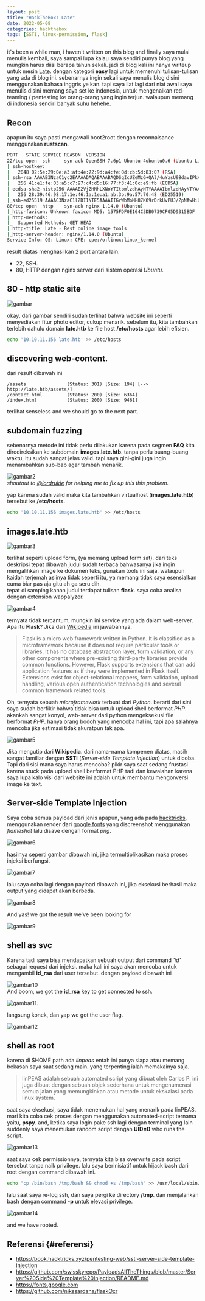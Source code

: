 ```yaml
---
layout: post
title: "HackTheBox: Late"
date: 2022-05-08
categories: hackthebox
tags: [SSTI, linux-permission, flask]
---
```


it's been a while man, i haven't written on this blog and finally saya mulai menulis kembali, saya sampai lupa kalau saya sendiri punya blog yang mungkin harus diisi berapa tahun sekali.
jadi di blog kali ini hanya writeup untuk mesin [Late](https://www.hackthebox.com/home/machines/profile/463). dengan kategori **easy** lagi untuk memenuhi tulisan-tulisan yang ada di blog ini.
sebenarnya ingin sekali saya menulis blog disini menggunakan bahasa inggris ye kan. tapi saya liat lagi dari niat awal saya menulis disini memang saya set ke indonesia, untuk mengenalkan
red-teaming / pentesting ke orang-orang yang ingin terjun. walaupun memang di indonesia sendiri banyak suhu hehehe.

## Recon
apapun itu saya pasti mengawali boot2root dengan reconnaisance menggunakan **rustscan**.
```sh 
PORT   STATE SERVICE REASON  VERSION
22/tcp open  ssh     syn-ack OpenSSH 7.6p1 Ubuntu 4ubuntu0.6 (Ubuntu Linux; protocol 2.0)
| ssh-hostkey: 
|   2048 02:5e:29:0e:a3:af:4e:72:9d:a4:fe:0d:cb:5d:83:07 (RSA)
| ssh-rsa AAAAB3NzaC1yc2EAAAADAQABAAABAQDSqIcUZeMzG+QAl/4uYzsU98davIPkVzDmzTPOmMONUsYleBjGVwAyLHsZHhgsJqM9lmxXkb8hT4ZTTa1azg4JsLwX1xKa8m+RnXwJ1DibEMNAO0vzaEBMsOOhFRwm5IcoDR0gOONsYYfz18pafMpaocitjw8mURa+YeY21EpF6cKSOCjkVWa6yB+GT8mOcTZOZStRXYosrOqz5w7hG+20RY8OYwBXJ2Ags6HJz3sqsyT80FMoHeGAUmu+LUJnyrW5foozKgxXhyOPszMvqosbrcrsG3ic3yhjSYKWCJO/Oxc76WUdUAlcGxbtD9U5jL+LY2ZCOPva1+/kznK8FhQN
|   256 41:e1:fe:03:a5:c7:97:c4:d5:16:77:f3:41:0c:e9:fb (ECDSA)
| ecdsa-sha2-nistp256 AAAAE2VjZHNhLXNoYTItbmlzdHAyNTYAAAAIbmlzdHAyNTYAAABBBBMen7Mjv8J63UQbISZ3Yju+a8dgXFwVLgKeTxgRc7W+k33OZaOqWBctKs8hIbaOehzMRsU7ugP6zIvYb25Kylw=
|   256 28:39:46:98:17:1e:46:1a:1e:a1:ab:3b:9a:57:70:48 (ED25519)
|_ssh-ed25519 AAAAC3NzaC1lZDI1NTE5AAAAIIGrWbMoMH87K09rDrkUvPUJ/ZpNAwHiUB66a/FKHWrj
80/tcp open  http    syn-ack nginx 1.14.0 (Ubuntu)
|_http-favicon: Unknown favicon MD5: 1575FDF0E164C3DB0739CF05D9315BDF
| http-methods: 
|_  Supported Methods: GET HEAD
|_http-title: Late - Best online image tools
|_http-server-header: nginx/1.14.0 (Ubuntu)
Service Info: OS: Linux; CPE: cpe:/o:linux:linux_kernel

```
result diatas menghasilkan 2 port antara lain:
* 22, SSH. 
* 80, HTTP dengan nginx server dari sistem operasi *Ubuntu*.

## 80 - http static site
![gambar](https://i.ibb.co/vYrP2NT/page1.png)

okay, dari gambar sendiri sudah terlihat bahwa website ini seperti menyediakan fitur photo editor, cukup menarik.
sebelum itu, kita tambahkan terlebih dahulu domain **late.htb** ke file host **/etc/hosts** agar lebih efisien.

```sh
echo '10.10.11.156 late.htb' >> /etc/hosts
```

## discovering web-content.
dari result dibawah ini
```
/assets               (Status: 301) [Size: 194] [--> http://late.htb/assets/]
/contact.html         (Status: 200) [Size: 6364]                             
/index.html           (Status: 200) [Size: 9461]  
```
terlihat senseless and we should go to the next part.

## subdomain fuzzing
sebenarnya metode ini tidak perlu dilakukan karena pada segmen **FAQ** kita diredireksikan ke subdomain **images.late.htb**.
tanpa perlu buang-buang waktu, itu sudah sangat jelas valid. tapi saya gini-gini juga ingin menambahkan sub-bab agar tambah menarik.

![gambar2](https://i.ibb.co/gdDQxGr/image.png) <br/>
*shoutout to [@lordrukie](https://www.hackthebox.com/home/users/profile/532180) for helping me to fix up this this problem.*

yap karena sudah valid maka kita tambahkan virtualhost (**images.late.htb**) tersebut ke **/etc/hosts**.
```sh
echo '10.10.11.156 images.late.htb' >> /etc/hosts
```

## images.late.htb

![gambar3](https://i.ibb.co/514fVtF/page2.png)

terlihat seperti upload form, (ya memang upload form sat). dari teks deskripsi tepat dibawah judul sudah terbaca bahwasanya jika ingin mengalihkan image ke dokumen teks, gunakan tools ini saja. walaupun kaidah 
terjemah aslinya tidak seperti itu, ya memang tidak saya esensialkan cuma biar pas aja gitu ah ga seru dih. <br/>
tepat di samping kanan judul terdapat tulisan **flask**. saya coba analisa dengan extension wappalyzer.

![gambar4](https://i.ibb.co/4Km6ZGR/image.png)

ternyata tidak tercantum, mungkin ini service yang ada dalam web-server.<br/>
Apa itu **Flask**? Jika dari [Wikipedia](https://en.wikipedia.org/wiki/Flask_(web_framework)) ini jawabannya.

> Flask is a micro web framework written in Python. It is classified as a microframework because it does not require particular tools or libraries. It has no database abstraction layer, form validation, or any other components where pre-existing third-party libraries provide common functions. However, Flask supports extensions that can add application features as if they were implemented in Flask itself. Extensions exist for object-relational mappers, form validation, upload handling, various open authentication technologies and several common framework related tools.

Oh, ternyata sebuah *microframework* terbuat dari *Python*. berarti dari sini saya sudah berfikir bahwa tidak bisa untuk upload shell berformat *PHP*. akankah sangat konyol, web-server dari python mengeksekusi file berformat *PHP*. hanya orang bodoh yang mencoba hal ini, tapi apa salahnya mencoba jika estimasi tidak akuratpun tak apa.

![gambar5](https://i.ibb.co/yQM260c/image.png)

Jika mengutip dari **Wikipedia**. dari nama-nama kompenen diatas, masih sangat familiar dengan **SSTI** (*Server-side Template Injection*) untuk dicoba. Tapi dari sisi mana saya harus mencoba? pikir saya saat sedang frustasi karena stuck pada upload shell berformat PHP tadi dan kewalahan
karena saya lupa kalo visi dari website ini adalah untuk membantu mengonversi image ke text.

## Server-side Template Injection
Saya coba semua payload dari jenis apapun, yang ada pada [hacktricks](#referensi), menggunakan render dari [google fonts](#referensi) yang discreenshot menggunakan *flameshot* lalu disave dengan format *png*.

![gambar6](https://i.ibb.co/tchmt5b/ssti.png)

hasilnya seperti gambar dibawah ini, jika termultiplikasikan maka proses injeksi berfungsi.

![gambar7](https://i.ibb.co/wrxV9Zh/image.png)

lalu saya coba lagi dengan payload dibawah ini, jika eksekusi berhasil maka output yang didapat akan berbeda.

![gambar8](https://i.ibb.co/1ZtbhZz/ssti.png)

And yas! we got the result we've been looking for

![gambar9](https://i.ibb.co/5xwDqDN/image.png)

## shell as svc

Karena tadi saya bisa mendapatkan sebuah output dari command *'id'* sebagai request dari injeksi. maka kali ini saya akan mencoba untuk mengambil **id_rsa** dari user tersebut. dengan payload dibawah ini

![gambar10](https://i.ibb.co/CH3F7fL/ssti.png) <br/>
And boom, we got the **id_rsa** key to get connected to ssh.

![gambar11](https://i.ibb.co/CtgHZ5y/image.png).

langsung konek, dan yap we got the user flag.

![gambar12](https://i.ibb.co/c1jPvdc/image.png)

## shell as root 

karena di $HOME path ada *linpeas* entah ini punya siapa atau memang bekasan saya saat sedang main. yang terpenting ialah memakainya saja.
> linPEAS adalah sebuah automated script yang dibuat oleh Carlos P. ini juga dibuat dengan sebuah objek sederhana untuk mengenumerasi semua jalan yang memungkinkan atau metode untuk ekskalasi pada linux system.

saat saya eksekusi, saya tidak menemukan hal yang menarik pada linPEAS. mari kita coba cek proses dengan menggunakan automated-script ternama yaitu, **pspy**.
and, ketika saya login pake ssh lagi dengan terminal yang lain suddenly saya menemukan random script dengan **UID=0** who runs the script.

![gambar13](https://i.ibb.co/pv52jyD/image.png)

saat saya cek permissionnya, ternyata kita bisa overwrite pada script tersebut tanpa naik privilege. lalu saya berinisiatif untuk hijack **bash** dari root dengan command dibawah ini. 

```sh
echo "cp /bin/bash /tmp/bash && chmod +s /tmp/bash" >> /usr/local/sbin/ssh-alert.sh
```
lalu saat saya re-log ssh, dan saya pergi ke directory **/tmp**. dan menjalankan bash dengan command **-p** untuk elevasi privilege.

![gambar14](https://i.ibb.co/68XVxzb/image.png)

and we have rooted.

## Referensi {#referensi}
* <https://book.hacktricks.xyz/pentesting-web/ssti-server-side-template-injection>
* <https://github.com/swisskyrepo/PayloadsAllTheThings/blob/master/Server%20Side%20Template%20Injection/README.md>
* <https://fonts.google.com>
* <https://github.com/nikssardana/flaskOcr>
